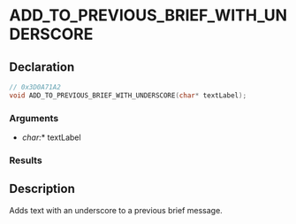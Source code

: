 # ADD_TO_PREVIOUS_BRIEF_WITH_UNDERSCORE

## Declaration
```cpp
// 0x3D0A71A2
void ADD_TO_PREVIOUS_BRIEF_WITH_UNDERSCORE(char* textLabel);
```

### Arguments
- **char*:** textLabel

### Results

## Description
Adds text with an underscore to a previous brief message.